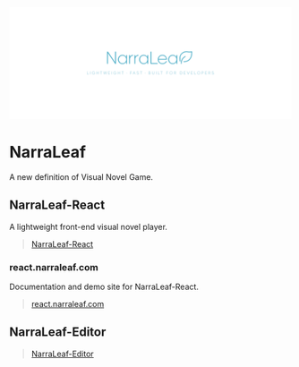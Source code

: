 ![](/profile/banner-md.png)

# NarraLeaf

A new definition of Visual Novel Game. 

## NarraLeaf-React

A lightweight front-end visual novel player.

> [NarraLeaf-React](https://github.com/NarraLeaf/narraleaf-react)

### react.narraleaf.com

Documentation and demo site for NarraLeaf-React.

> [react.narraleaf.com](https://react.narraleaf.com)

## NarraLeaf-Editor


> [NarraLeaf-Editor](https://github.com/NarraLeaf/narraleaf-editor)



